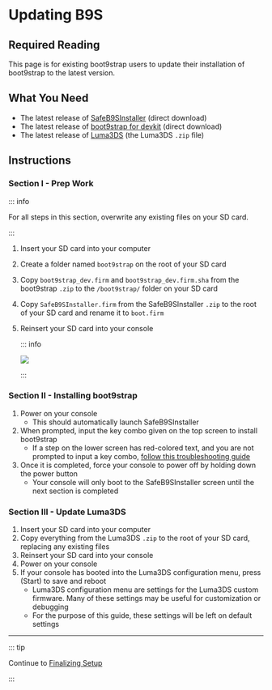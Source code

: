 # Updating B9S

## Required Reading

This page is for existing boot9strap users to update their installation of boot9strap to the latest version.

## What You Need

* The latest release of [SafeB9SInstaller](https://github.com/d0k3/SafeB9SInstaller/releases/download/v0.0.7/SafeB9SInstaller-20170605-122940.zip) (direct download)
* The latest release of [boot9strap for devkit](https://github.com/SciresM/boot9strap/releases/download/1.4/boot9strap-1.4-devkit.zip) (direct download)
* The latest release of [Luma3DS](https://github.com/LumaTeam/Luma3DS/releases/latest) (the Luma3DS `.zip` file)

## Instructions

### Section I - Prep Work

::: info

For all steps in this section, overwrite any existing files on your SD card.

:::

1. Insert your SD card into your computer
1. Create a folder named `boot9strap` on the root of your SD card
1. Copy `boot9strap_dev.firm` and `boot9strap_dev.firm.sha` from the boot9strap `.zip` to the `/boot9strap/` folder on your SD card
1. Copy `SafeB9SInstaller.firm` from the SafeB9SInstaller `.zip` to the root of your SD card and rename it to `boot.firm`
1. Reinsert your SD card into your console

    ::: info

    ![](/images/screenshots/updateb9s-root-layout.png)

    :::

### Section II - Installing boot9strap

1. Power on your console
    + This should automatically launch SafeB9SInstaller
1. When prompted, input the key combo given on the top screen to install boot9strap
    + If a step on the lower screen has red-colored text, and you are not prompted to input a key combo, [follow this troubleshooting guide](troubleshooting#issues-with-safeb9sinstaller)
1. Once it is completed, force your console to power off by holding down the power button
    + Your console will only boot to the SafeB9SInstaller screen until the next section is completed

### Section III - Update Luma3DS

1. Insert your SD card into your computer
1. Copy everything from the Luma3DS `.zip` to the root of your SD card, replacing any existing files
1. Reinsert your SD card into your console
1. Power on your console
1. If your console has booted into the Luma3DS configuration menu, press (Start) to save and reboot
    + Luma3DS configuration menu are settings for the Luma3DS custom firmware. Many of these settings may be useful for customization or debugging
    + For the purpose of this guide, these settings will be left on default settings

___

::: tip

Continue to [Finalizing Setup](finalizing-setup)

:::
